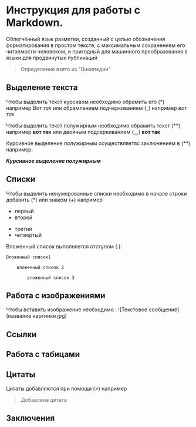 # Инструкция для работы с Markdown.

Облегчённый язык разметки, созданный с целью обозначения форматирования в простом тексте, с максимальным сохранением его читаемости человеком, и пригодный для машинного преобразования в языки для продвинутых публикаций
> Определение взято из "Википедии"

## Выделение текста 
Чтобы выделить текст курсивом необходимо обрамить его (*) например *Вот так*  или обрамлением подчеркиванием (_) например  _вот так_

Чтобы выделить текст полужирным необходимо обрамить текст (**) например **вот так** или двойным подсеркиванием (__) __вот так__

Курсивное выделение полужирным осуществляетяс заключением в (**) например:

***Курсивное выделение полужирным***

## Списки
Чтобы выделить ненумерованные списки необходимо в начале строки добавить (*) или знаком (+) например 

* первый
* второй
+ третий 
+ четвертый

Вложенный список выполняется отступом ( ):

    Вложенный список1

        вложенный список 2

            вложенный список 3

## Работа с изображениями
Чтобы вставить изображение необходимо :
![Текстовое сообщение](название картинки jpg)

## Ссылки

## Работа с табицами

## Цитаты 

Цитаты добавляются при помощи (>) например

> Добавлена цитата

## Заключения